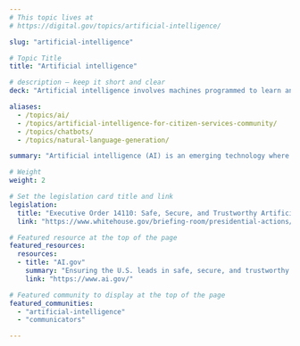 ```yaml
---
# This topic lives at
# https://digital.gov/topics/artificial-intelligence/

slug: "artificial-intelligence"

# Topic Title
title: "Artificial intelligence"

# description — keep it short and clear
deck: "Artificial intelligence involves machines programmed to learn and reason."

aliases:
  - /topics/ai/
  - /topics/artificial-intelligence-for-citizen-services-community/
  - /topics/chatbots/
  - /topics/natural-language-generation/

summary: "Artificial intelligence (AI) is an emerging technology where machines are programmed to learn, reason, and perform in ways that simulate human intelligence. Although AI technology took a dramatic leap forward, the ability of machines to automate manual tasks has been around for a long time. Today’s AI can analyze vast amounts of data to identify patterns and trends, providing insights to improve decisions in areas like resource allocation and risk management. Follow your agency’s guidance on security and best practices when using AI."

# Weight
weight: 2

# Set the legislation card title and link
legislation:
  title: "Executive Order 14110: Safe, Secure, and Trustworthy Artificial Intelligence"
  link: "https://www.whitehouse.gov/briefing-room/presidential-actions/2023/10/30/executive-order-on-the-safe-secure-and-trustworthy-development-and-use-of-artificial-intelligence/"

# Featured resource at the top of the page
featured_resources:
  resources:
  - title: "AI.gov"
    summary: "Ensuring the U.S. leads in safe, secure, and trustworthy artificial intelligence innovation to harness the opportunities of AI while mitigating its risks."
    link: "https://www.ai.gov/"

# Featured community to display at the top of the page
featured_communities:
  - "artificial-intelligence"
  - "communicators"

---
```

